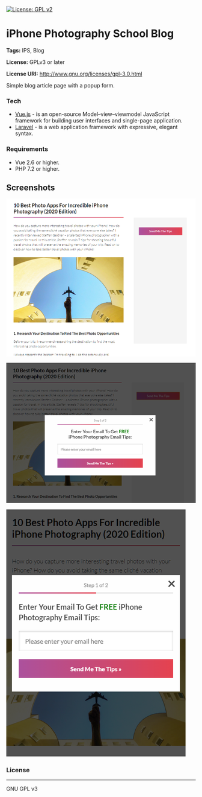 [![License: GPL v2](https://img.shields.io/badge/License-GPL%20v3-blue.svg)](https://www.gnu.org/licenses/old-licenses/gpl-3.0.en.html)  

# iPhone Photography School Blog
**Tags:** IPS, Blog

**License:** GPLv3 or later

**License URI:** http://www.gnu.org/licenses/gpl-3.0.html

Simple blog article page with a popup form.


### Tech

* [Vue.js] - is an open-source Model–view–viewmodel JavaScript framework for building user interfaces and single-page application.
* [Laravel] - is a web application framework with expressive, elegant syntax.

### Requirements

* Vue 2.6 or higher.
* PHP 7.2 or higher.

## Screenshots
![Screenshot 1](public/images/blog.png)

![Screenshot 2](public/images/blog-modal.png)

![Screenshot 3](public/images/blog-modal-mobile.png)

### License
----

GNU GPL v3

   [Vue.js]: <https://vuejs.org/>
   [Laravel]: <https://laravel.com/>